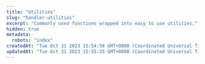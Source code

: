 ```yaml
---
title: "Utilities"
slug: "handler-utilities"
excerpt: "Commonly used functions wrapped into easy to use utilities."
hidden: true
metadata: 
  robots: "index"
createdAt: "Tue Oct 31 2023 15:54:58 GMT+0000 (Coordinated Universal Time)"
updatedAt: "Tue Oct 31 2023 15:55:25 GMT+0000 (Coordinated Universal Time)"
---
```

